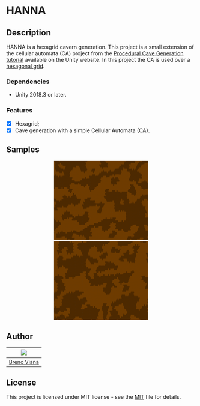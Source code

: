 # HANNA

## Description

HANNA is a hexagrid cavern generation. This project is a small extension of the cellular automata (CA) project from the [Procedural Cave Generation tutorial](https://unity3d.com/pt/learn/tutorials/projects/procedural-cave-generation-tutorial/cellular-automata?playlist=17153) available on the Unity website. In this project the CA is used over a [hexagonal grid](https://docs.unity3d.com/Manual/Tilemap-Hexagonal.html).

### Dependencies

- Unity 2018.3 or later.

### Features

 - [x] Hexagrid;
 - [x] Cave generation with a simple Cellular Automata (CA).

## Samples

<div style="margin: 0 auto; max-width: 250px;">
	<p align="center">
		<img height="210px" src ="imgs/cave1.png"/>
		<img height="210px" src ="imgs/cave2.png"/>
	</p>
</div>

## Author

[<img src="https://avatars2.githubusercontent.com/u/17532418?v=3&s=400" width="100"/>](https://github.com/brenov) |
---|
[Breno Viana](https://github.com/brenov) |

## License

This project is licensed under MIT license - see the [MIT](LICENSE) file for details.
